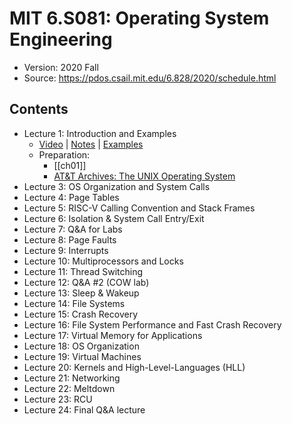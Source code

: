 # MIT 6.S081: Operating System Engineering

- Version: 2020 Fall
- Source: https://pdos.csail.mit.edu/6.828/2020/schedule.html

## Contents

- Lecture 1: Introduction and Examples
	- [Video](https://youtu.be/L6YqHxYHa7A) | [Notes](https://pdos.csail.mit.edu/6.828/2020/lec/l-overview.txt) | [Examples](https://pdos.csail.mit.edu/6.828/2020/lec/l-overview/)
	- Preparation:
		- [[ch01]]
		- [AT&T Archives: The UNIX Operating System](https://youtu.be/tc4ROCJYbm0)
- Lecture 3: OS Organization and System Calls
- Lecture 4: Page Tables
- Lecture 5: RISC-V Calling Convention and Stack Frames
- Lecture 6: Isolation & System Call Entry/Exit
- Lecture 7: Q&A for Labs
- Lecture 8: Page Faults
- Lecture 9: Interrupts
- Lecture 10: Multiprocessors and Locks
- Lecture 11: Thread Switching
- Lecture 12: Q&A #2 (COW lab)
- Lecture 13: Sleep & Wakeup
- Lecture 14: File Systems
- Lecture 15: Crash Recovery
- Lecture 16: File System Performance and Fast Crash Recovery
- Lecture 17: Virtual Memory for Applications
- Lecture 18: OS Organization
- Lecture 19: Virtual Machines
- Lecture 20: Kernels and High-Level-Languages (HLL)
- Lecture 21: Networking
- Lecture 22: Meltdown
- Lecture 23: RCU
- Lecture 24: Final Q&A lecture
